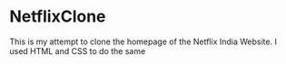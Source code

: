 # NetflixClone

This is my attempt to clone the homepage of the Netflix India Website.
I used HTML and CSS to do the same
